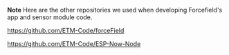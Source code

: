 **Note**
Here are the other repositories we used when developing Forcefield's app and sensor module code.

https://github.com/ETM-Code/forceField

https://github.com/ETM-Code/ESP-Now-Node

